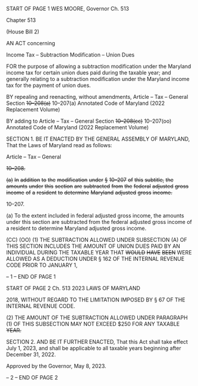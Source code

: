 START OF PAGE 1
WES MOORE, Governor Ch. 513

Chapter 513

(House Bill 2)

AN ACT concerning

Income Tax – Subtraction Modification – Union Dues

FOR the purpose of allowing a subtraction modification under the Maryland income tax for
certain union dues paid during the taxable year; and generally relating to a
subtraction modification under the Maryland income tax for the payment of union
dues.

BY repealing and reenacting, without amendments,
Article – Tax – General
Section ~~10–208(a)~~ 10–207(a)
Annotated Code of Maryland
(2022 Replacement Volume)

BY adding to
Article – Tax – General
Section ~~10–208(cc)~~ 10–207(oo)
Annotated Code of Maryland
(2022 Replacement Volume)

SECTION 1. BE IT ENACTED BY THE GENERAL ASSEMBLY OF MARYLAND,
That the Laws of Maryland read as follows:

Article – Tax – General

~~10–208.~~

~~(a)~~ ~~In~~ ~~addition~~ ~~to~~ ~~the~~ ~~modification~~ ~~under~~ ~~§~~ ~~10–207~~ ~~of~~ ~~this~~ ~~subtitle,~~ ~~the~~ ~~amounts~~
~~under~~ ~~this~~ ~~section~~ ~~are~~ ~~subtracted~~ ~~from~~ ~~the~~ ~~federal~~ ~~adjusted~~ ~~gross~~ ~~income~~ ~~of~~ ~~a~~ ~~resident~~ ~~to~~
~~determine~~ ~~Maryland~~ ~~adjusted~~ ~~gross~~ ~~income.~~

10–207.

(a) To the extent included in federal adjusted gross income, the amounts under
this section are subtracted from the federal adjusted gross income of a resident to determine
Maryland adjusted gross income.

(CC) (OO) (1) THE SUBTRACTION ALLOWED UNDER SUBSECTION (A) OF
THIS SECTION INCLUDES THE AMOUNT OF UNION DUES PAID BY AN INDIVIDUAL
DURING THE TAXABLE YEAR THAT ~~WOULD~~ ~~HAVE~~ ~~BEEN~~ WERE ALLOWED AS A
DEDUCTION UNDER § 162 OF THE INTERNAL REVENUE CODE PRIOR TO JANUARY 1,

– 1 –
END OF PAGE 1

START OF PAGE 2
Ch. 513 2023 LAWS OF MARYLAND

2018, WITHOUT REGARD TO THE LIMITATION IMPOSED BY § 67 OF THE INTERNAL
REVENUE CODE.

(2) THE AMOUNT OF THE SUBTRACTION ALLOWED UNDER
PARAGRAPH (1) OF THIS SUBSECTION MAY NOT EXCEED $250 FOR ANY TAXABLE
~~YEAR.~~

SECTION 2. AND BE IT FURTHER ENACTED, That this Act shall take effect July
1, 2023, and shall be applicable to all taxable years beginning after December 31, 2022.

Approved by the Governor, May 8, 2023.

– 2 –
END OF PAGE 2